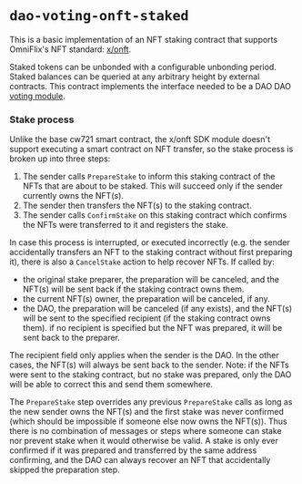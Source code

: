 # `dao-voting-onft-staked`

This is a basic implementation of an NFT staking contract that supports
OmniFlix's NFT standard:
[x/onft](https://github.com/OmniFlix/omniflixhub/tree/main/x/onft).

Staked tokens can be unbonded with a configurable unbonding period. Staked balances can be queried at any arbitrary height by external contracts. This contract implements the interface needed to be a DAO DAO [voting module](https://github.com/DA0-DA0/dao-contracts/wiki/DAO-DAO-Contracts-Design#the-voting-module).

### Stake process

Unlike the base cw721 smart contract, the x/onft SDK module doesn't support
executing a smart contract on NFT transfer, so the stake process is broken up
into three steps:

1. The sender calls `PrepareStake` to inform this staking contract of the NFTs
   that are about to be staked. This will succeed only if the sender currently
   owns the NFT(s).
2. The sender then transfers the NFT(s) to the staking contract.
3. The sender calls `ConfirmStake` on this staking contract which confirms the
   NFTs were transferred to it and registers the stake.

In case this process is interrupted, or executed incorrectly (e.g. the sender
accidentally transfers an NFT to the staking contract without first preparing
it), there is also a `CancelStake` action to help recover NFTs. If called by:

- the original stake preparer, the preparation will be canceled, and the NFT(s)
  will be sent back if the staking contract owns them.
- the current NFT(s) owner, the preparation will be canceled, if any.
- the DAO, the preparation will be canceled (if any exists), and the NFT(s) will
  be sent to the specified recipient (if the staking contract owns them). if no
  recipient is specified but the NFT was prepared, it will be sent back to the
  preparer.

The recipient field only applies when the sender is the DAO. In the other cases,
the NFT(s) will always be sent back to the sender. Note: if the NFTs were sent
to the staking contract, but no stake was prepared, only the DAO will be able to
correct this and send them somewhere.

The `PrepareStake` step overrides any previous `PrepareStake` calls as long as
the new sender owns the NFT(s) and the first stake was never confirmed (which
should be impossible if someone else now owns the NFT(s)). Thus there is no
combination of messages or steps where someone can stake nor prevent stake when
it would otherwise be valid. A stake is only ever confirmed if it was prepared
and transferred by the same address confirming, and the DAO can always recover
an NFT that accidentally skipped the preparation step.
